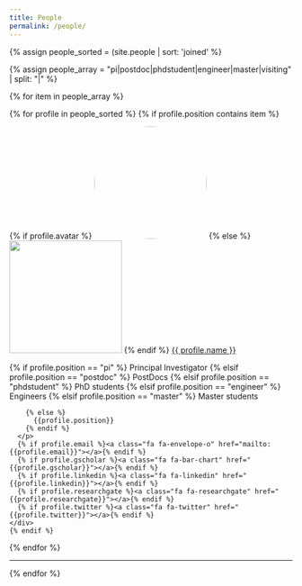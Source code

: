 ```yaml
---
title: People
permalink: /people/
---
```


{% assign people_sorted = (site.people | sort: 'joined' %}
<!--{% assign people_array = "pi|gradstudent|alumni" | split: "|" %}-->

{% assign people_array = "pi|postdoc|phdstudent|engineer|master|visiting" | split: "|" %}

{% for item in people_array %}

<div class="content list people">
  {% for profile in people_sorted %}
    {% if profile.position contains item %}
    <div class="list-item-people">
      <p class="list-post-title">
        {% if profile.avatar %}
        <a href="{{ site.baseurl }}{{ profile.url }}"><img   style="border-radius: 50%; width: 200px" src="{{site.baseurl}}/images/people/{{profile.avatar}}"></a>
        {% else %}
        <a href="{{ site.baseurl }}{{ profile.url }}"><img width="200" src="https://www.speakingtigerbooks.com/wp-content/uploads/2018/07/no-avatar.jpg"></a>
        {% endif %}
        <a class="name" href="{{ site.baseurl }}{{ profile.url }}">{{ profile.name }}</a>
      </p>
      <p>
        {% if profile.position == "pi" %}
          Principal Investigator
        {% elsif profile.position == "postdoc" %}
            PostDocs
        {% elsif profile.position == "phdstudent" %}
            PhD students
        {% elsif profile.position == "engineer" %}
                Engineers
        {% elsif profile.position == "master" %}
            Master students

        {% else %}
          {{profile.position}}
        {% endif %}
      </p>
      {% if profile.email %}<a class="fa fa-envelope-o" href="mailto:{{profile.email}}"></a>{% endif %}
      {% if profile.gscholar %}<a class="fa fa-bar-chart" href="{{profile.gscholar}}"></a>{% endif %}
      {% if profile.linkedin %}<a class="fa fa-linkedin" href="{{profile.linkedin}}"></a>{% endif %}
      {% if profile.researchgate %}<a class="fa fa-researchgate" href="{{profile.researchgate}}"></a>{% endif %}
      {% if profile.twitter %}<a class="fa fa-twitter" href="{{profile.twitter}}"></a>{% endif %}
    </div>    
    {% endif %}
  {% endfor %}
</div>
<hr>
{% endfor %}
